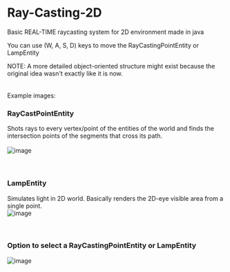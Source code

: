 # Ray-Casting-2D
Basic REAL-TIME raycasting system for 2D environment made in java

You can use (W, A, S, D) keys to move the RayCastingPointEntity or LampEntity

NOTE: A more detailed object-oriented structure might exist because the original idea wasn't exactly like it is now.
</br></br></br>
Example images:

### RayCastPointEntity
Shots rays to every vertex/point of the entities of the world and finds the intersection points of the segments that cross its path.</br></br>
![image](https://user-images.githubusercontent.com/61236255/184735528-c012ddfd-c7c0-4985-8f18-9b54faad619c.png)
</br>
</br>
</br>
### LampEntity
Simulates light in 2D world. Basically renders the 2D-eye visible area from a single point.</br>
![image](https://user-images.githubusercontent.com/61236255/184735720-04322d91-9877-4fc3-a840-d790dd412be9.png)
</br>
</br>
</br>
### Option to select a RayCastingPointEntity or LampEntity</br>
![image](https://user-images.githubusercontent.com/61236255/184735263-23642f97-e71c-433e-a15e-420da7aaedf9.png)


